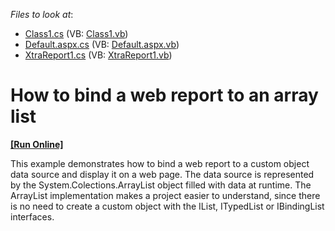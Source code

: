 <!-- default file list -->
*Files to look at*:

* [Class1.cs](./CS/Class1.cs) (VB: [Class1.vb](./VB/Class1.vb))
* [Default.aspx.cs](./CS/Default.aspx.cs) (VB: [Default.aspx.vb](./VB/Default.aspx.vb))
* [XtraReport1.cs](./CS/XtraReport1.cs) (VB: [XtraReport1.vb](./VB/XtraReport1.vb))
<!-- default file list end -->
# How to bind a web report to an array list
<!-- run online -->
**[[Run Online]](https://codecentral.devexpress.com/e951)**
<!-- run online end -->


<p>This example demonstrates how to bind a web report to a custom object data source and display it on a web page. The data source is represented by the System.Colections.ArrayList object filled with data at runtime. The ArrayList implementation makes a project easier to understand, since there is no need to create a custom object with the IList, ITypedList or IBindingList interfaces.</p>

<br/>


